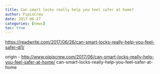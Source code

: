 ```yaml
---
title: Can smart locks really help you feel safer at home?
author: PipisCrew
date: 2017-06-27
categories: [news]
toc: true
---
```


https://readwrite.com/2017/06/26/can-smart-locks-really-help-you-feel-safer-dl1/

origin - http://www.pipiscrew.com/2017/06/can-smart-locks-really-help-you-feel-safer-at-home/ can-smart-locks-really-help-you-feel-safer-at-home